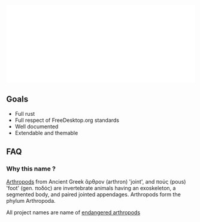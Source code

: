 [![](../metrics/metrics.svg)](Https://GitHub.com/Atrophaneura)

## Goals

- Full rust
- Full respect of FreeDesktop.org standards
- Well documented
- Extendable and themable 

## FAQ

### Why this name ?

[Arthropods](https://en.m.wikipedia.org/wiki/Arthropod) from Ancient Greek ἄρθρον (arthron) 'joint', and πούς (pous) 'foot' (gen. ποδός) are invertebrate animals having an exoskeleton, a segmented body, and paired jointed appendages. Arthropods form the phylum Arthropoda.

All project names are name of [endangered arthropods](https://en.m.wikipedia.org/wiki/List_of_endangered_arthropods)
